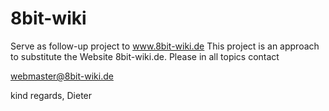# 8bit-wiki
Serve as follow-up project to www.8bit-wiki.de 
This project is an approach to substitute the Website 8bit-wiki.de. Please in all topics contact 

webmaster@8bit-wiki.de 

kind regards, Dieter
